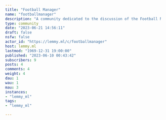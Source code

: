 ```yaml
---
title: "Football Manager" 
name: "footballmanager"
description: "A community dedicated to the discussion of the Football Manager series of games, developed by SI and published by Sega. RULES:1) Be civil, there is no room here fro Racism, Homophobia, Transphobia or any other hateful or offensive remarks.2)No advertising or spamming.3)No NSFW content."
type: community
date: "2023-06-21 14:56:11"
draft: false
nsfw: false
actor_id: "https://lemmy.ml/c/footballmanager"
host: lemmy.ml
lastmod: "1969-12-31 19:00:00"
published: "2023-06-10 00:43:42"
subscribers: 9
posts: 4
comments: 4
weight: 4
dau: 1
wau: 1
mau: 3
instances:
- "lemmy_ml"
tags: 
- "lemmy_ml"

---
```


